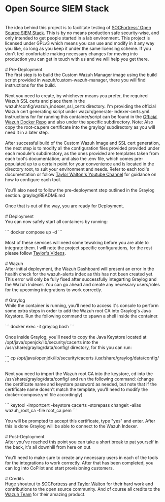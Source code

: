 # Open Source SIEM Stack
<br>
The idea behind this project is to facilitate testing of <a href="https://github.com/socfortress">SOCFortress' Open Source SIEM Stack</a>. This is by no means production safe security-wise, 
and only intended to get people started in a lab environment. This project is licensed under GPLv3 which means you can use and modify in it any way you like, so long as you keep it under the same 
licensing scheme. If you don't feel confortable making necessary changes for moving into production you can get in touch with us and we will help you get there.
<br><br>
# Pre-Deployment
<br>
The first step is to build the Custom Wazuh Manager image using the build script provided in wazuh/custom-wazuh-manager, there you will find instructions for the build.
<br><br>
Next you need to create, by whichever means you prefer, the required Wazuh SSL certs and place them in the wazuh/config/wazuh_indexer_ssl_certs directory. I'm providing the official Wazuh cert generating
script under wazuh/generate-indexer-certs.yml. Instructions for for running this container/script can be found in the <a href="https://github.com/wazuh/wazuh-docker">Official Wazuh Docker Repo</a> 
and also under the specific subdirectory. Note: Also copy the root-ca.pem certificate into the graylog/ subdirectory as you will need it in a later step.
<br><br>
After successful build of the Custom Wazuh Image and SSL cert generation, the next step is to modify all the configuration files provided provided under each module's subdirectory, as the ones provided 
are templates taken from each tool's documentation; and also the .env file, which comes pre-populated up to a certain point for your convenience and is located in the directory root, to suit your 
environment and needs. Refer to each tool's documentation or follow <a href="https://www.youtube.com/@taylorwalton_socfortress/videos">Taylor Walton's Youtube Channel</a> for guidance on how to 
configure each tool.
<br><br>
You'll also need to follow the pre-deployment step outlined in the Graylog section. graylog/README.md
<br><br>
Once that is out of the way, you are ready for Deployment.
<br><br>
# Deployment
<br>
You can now safely start all containers by running:
<br><br>
```
docker compose up -d
```
<br><br>
Most of these services will need some tewaking before you are able to integrate them. I will note the project specific configurations, for the rest please follow 
<a href="https://www.youtube.com/@taylorwalton_socfortress/videos">Taylor's Videos</a>.
<br><br>
# Wazuh
<br>
After initial deployment, the Wazuh Dashboard will present an error in the health check for the wazuh-alerts index as this has not been created yet. This error will only be fully fixed after 
successfully integarting Graylog and the Wazuh Indexer. You can go ahead and create any necessary users/roles for the upcoming integrations to work correctly.
<br><br>
# Graylog
<br>
While the container is running, you'll need to access it's console to perform some extra steps in order to add the Wazuh root CA into Graylog's Java Keystore. Run the following command 
to spawn a shell inside the container.
<br><br>
```
docker exec -it graylog bash
```
<br><br>
Once inside Graylog, you'll need to copy the Java Keystore located at /opt/java/openjdk/lib/security/cacerts into the /usr/share/graylog/data/config/ directory, for this you can run:
<br><br>
```
cp /opt/java/openjdk/lib/security/cacerts /usr/share/graylog/data/config/
```
<br><br>
Next you need to import the Wazuh root CA into the keystore, cd into the /usr/share/graylog/data/config/ and run the following command: (change the certificate name and keystore password as needed, 
but note that if the certificate name doesn't match the template, you'll need to modify the docker-compose.yml file accordingly)
<br><br>
```
keytool -importcert -keystore cacerts -storepass changeit -alias wazuh_root_ca -file root_ca.pem
```
<br><br>
You will be prompted to accept this certificate, type "yes" and enter. After this is done Graylog will be able to connect to the Wazuh Indexer.
<br><br>
# Post-Deployment
<br>
After you've reached this point you can take a short break to pat yourself in the back, it's all downhill from here on out.
<br><br>
You'll need to make sure to create any necessary users in each of the tools for the integrations to work correctly. After that has been completed, you can log into CoPilot and start 
provisioning customers.
<br><br>
# Credits
<br>
Huge shoutout to <a href="https://github.com/socfortress">SOCFortress</a> and <a href="https://www.youtube.com/@taylorwalton_socfortress/featured">Taylor Walton</a> for their hard work and 
contributions to the open source community. And of course all credits to the <a href="https://github.com/wazuh">Wazuh Team</a> for their amazing product.
